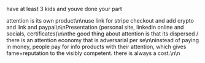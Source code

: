 have at least 3 kids and youve done your part

attention is its own product\n\nuse link for stripe checkout and add crypto and link and paypal\n\nPresentation (personal site, linkedin online and socials, certificates)\n\nthe good thing about attention is that its dispersed / there is an attention economy that is adversarial per se\n\ninstead of paying in money, people pay for info products with their attention, which gives fame+reputation to the visibly competent. there is always a cost.\n\n